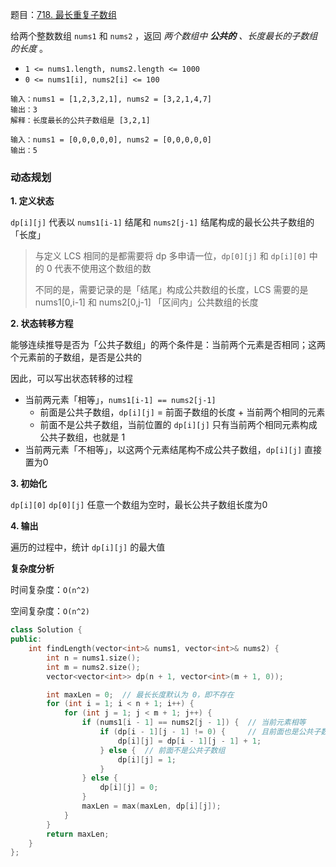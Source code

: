 题目：[718. 最长重复子数组](https://leetcode-cn.com/problems/maximum-length-of-repeated-subarray/)

给两个整数数组 `nums1` 和 `nums2` ，返回 *两个数组中 **公共的** 、长度最长的子数组的长度* 。

- `1 <= nums1.length, nums2.length <= 1000`
- `0 <= nums1[i], nums2[i] <= 100`

```
输入：nums1 = [1,2,3,2,1], nums2 = [3,2,1,4,7]
输出：3
解释：长度最长的公共子数组是 [3,2,1] 

输入：nums1 = [0,0,0,0,0], nums2 = [0,0,0,0,0]
输出：5
```

### 动态规划

**1. 定义状态**

`dp[i][j]` 代表以 `nums1[i-1]` 结尾和 `nums2[j-1]` 结尾构成的最长公共子数组的「长度」

> 与定义 LCS 相同的是都需要将 dp 多申请一位，`dp[0][j]` 和 `dp[i][0]` 中的 0 代表不使用这个数组的数
>
> 不同的是，需要记录的是「结尾」构成公共数组的长度，LCS 需要的是 nums1[0,i-1] 和 nums2[0,j-1] 「区间内」公共数组的长度

**2. 状态转移方程**

能够连续推导是否为「公共子数组」的两个条件是：当前两个元素是否相同；这两个元素前的子数组，是否是公共的

因此，可以写出状态转移的过程

- 当前两元素「相等」，`nums1[i-1] == nums2[j-1]`
  - 前面是公共子数组，`dp[i][j]` = 前面子数组的长度 + 当前两个相同的元素
  - 前面不是公共子数组，当前位置的 `dp[i][j]` 只有当前两个相同元素构成公共子数组，也就是 1
- 当前两元素「不相等」，以这两个元素结尾构不成公共子数组，`dp[i][j]` 直接置为0

**3. 初始化**

`dp[i][0]`  `dp[0][j]` 任意一个数组为空时，最长公共子数组长度为0

**4. 输出**

遍历的过程中，统计 `dp[i][j]` 的最大值

**复杂度分析**

时间复杂度：`O(n^2)`

空间复杂度：`O(n^2)`

```cpp
class Solution {
public:
    int findLength(vector<int>& nums1, vector<int>& nums2) {
        int n = nums1.size();
        int m = nums2.size();
        vector<vector<int>> dp(n + 1, vector<int>(m + 1, 0));

        int maxLen = 0;  // 最长长度默认为 0，即不存在
        for (int i = 1; i < n + 1; i++) {
            for (int j = 1; j < m + 1; j++) {
                if (nums1[i - 1] == nums2[j - 1]) {  // 当前元素相等
                    if (dp[i - 1][j - 1] != 0) {     // 且前面也是公共子数组
                        dp[i][j] = dp[i - 1][j - 1] + 1;
                    } else {  // 前面不是公共子数组
                        dp[i][j] = 1;
                    }
                } else {
                    dp[i][j] = 0;
                }
                maxLen = max(maxLen, dp[i][j]);
            }
        }
        return maxLen;
    }
};
```

